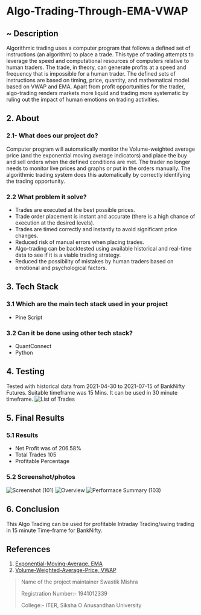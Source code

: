 # Algo-Trading-Through-EMA-VWAP

## ~ Description
Algorithmic trading uses a computer program that follows a defined set of instructions (an algorithm) to place a trade. This type of trading attempts to leverage the speed and computational resources of computers relative to human traders. The trade, in theory, can generate profits at a speed and frequency that is impossible for a human trader.
The defined sets of instructions are based on timing, price, quantity, and mathematical model based on VWAP and EMA. Apart from profit opportunities for the trader, algo-trading renders markets more liquid and trading more systematic by ruling out the impact of human emotions on trading activities. 

## 2. About
### 2.1- What does our project do?
Computer program will automatically monitor the Volume-weighted average price (and the exponential moving average indicators) and place the buy and sell orders when the defined conditions are met. The trader no longer needs to monitor live prices and graphs or put in the orders manually. The algorithmic trading system does this automatically by correctly identifying the trading opportunity. 
### 2.2 What problem it solve?
* Trades are executed at the best possible prices.
* Trade order placement is instant and accurate (there is a high chance of execution at the desired levels).
* Trades are timed correctly and instantly to avoid significant price changes.
* Reduced risk of manual errors when placing trades.
* Algo-trading can be backtested using available historical and real-time data to see if it is a viable trading strategy.
* Reduced the possibility of mistakes by human traders based on emotional and psychological factors.

## 3. Tech Stack
### 3.1 Which are the main tech stack used in your project
* Pine Script
### 3.2 Can it be done using other tech stack?
* QuantConnect
* Python

## 4. Testing
Tested with historical data from 2021-04-30 to 2021-07-15 of BankNifty Futures.
Suitable timeframe was 15 Mins.
It can be used in 30 minute timeframe.
![List of Trades](https://user-images.githubusercontent.com/11945973/125773608-26c10515-7e39-4888-92fc-486ed00f3094.png)


## 5. Final Results
### 5.1 Results
* Net Profit was of 206.58%
* Total Trades 105
* Profitable Percentage
### 5.2 Screenshot/photos
![Screenshot (101)](https://user-images.githubusercontent.com/11945973/125773685-1aa22ca1-e4b8-4c38-a47e-588bbd18bc36.png)
![Overview](https://user-images.githubusercontent.com/11945973/125773742-efd3c4dc-dc8e-4da6-9f28-742f6e28b632.png)
![Performace Summary (103)](https://user-images.githubusercontent.com/11945973/125773751-c7337ed8-c1ec-4d98-b4a2-79f6ce83fe6b.png)

## 6. Conclusion
This Algo Trading can be used for profitable Intraday Trading/swing trading in 15 minute Time-frame for BankNifty.

## References 
1) [Exponential-Moving-Average, EMA](https://www.investopedia.com/ask/answers/122314/how-do-i-use-exponential-moving-average-ema-create-forex-trading-strategy.asp#:~:text=The%20EMA%20is%20very%20popular,to%20the%20long%2Dterm%20EMA.)
2) [Volume-Weighted-Average-Price, VWAP](https://www.investopedia.com/terms/v/vwap.asp#:~:text=The%20volume%20weighted%20average%20price%20(VWAP)%20is%20a%20trading%20benchmark,and%20value%20of%20a%20security.)

> Name of the project maintainer
> Swastik Mishra
> 
> Registration Number:- 1941012339
> 
> College:- ITER, Siksha O Anusandhan University
